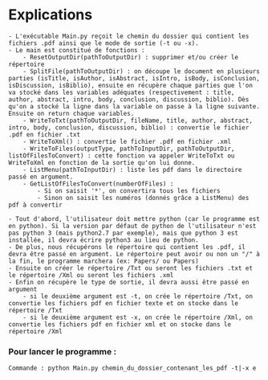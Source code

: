 # Explications
	- L'exécutable Main.py reçoit le chemin du dossier qui contient les fichiers .pdf ainsi que le mode de sortie (-t ou -x).  
	- Le main est constitué de fonctions : 
		- ResetOutputDir(pathToOutputDir) : supprimer et/ou créer le répertoire
		- SplitFile(pathToOutputDir) : on découpe le document en plusieurs parties (isTitle, isAuthor, isAbstract, isIntro, isBody, isConclusion, isDiscussion, isBiblio), ensuite en récupère chaque parties que l'on va stocké dans les variables adéquates (respectivement : title, author, abstract, intro, body, conclusion, discussion, biblio). Dès qu'on a stocké la ligne dans la variable on passe à la ligne suivante. Ensuite on return chaque variables.
		- WriteToTxt(pathToOutputDir, fileName, title, author, abstract, intro, body, conclusion, discussion, biblio) : convertie le fichier .pdf en fichier .txt
		- WriteToXml() : convertie le fichier .pdf en fichier .xml
		- WriteToFiles(outputType, pathToInputDir, pathToOutputDir, listOfFilesToConvert) : cette fonction va appeler WriteToTxt ou WriteToXml en fonction de la sortie qu'on lui donne.
		- ListMenu(pathToInputDir) : liste les pdf dans le directoire passé en argument.
		- GetListOfFilesToConvert(numberOfFiles) : 
			- Si on saisit '*', on convertira tous les fichiers
			- Sinon on saisit les numéros (donnés grâce a ListMenu) des pdf à convertir
	
	- Tout d'abord, l'utilisateur doit mettre python (car le programme est en python). Si la version par défaut de python de l'utilisateur n'est pas python 3 (mais python2.7 par exemple), mais que python 3 est installée, il devra écrire python3 au lieu de python.
	- De plus, nous récupérons le répertoire qui contient les .pdf, il devra être passé en argument. Le répertoire peut avoir ou non un "/" à la fin, le programme marchera (ex: Papers/ ou Papers)
	- Ensuite on créer le répertoire /Txt ou seront les fichiers .txt et le répertoire /Xml ou seront les fichiers .xml
	- Enfin on récupère le type de sortie, il devra aussi être passé en argument
		- si le deuxième argument est -t, on crée le répertoire /Txt, on convertie les fichiers pdf en fichier texte et on stocke dans le répertoire /Txt
		- si le deuxième argument est -x, on crée le répertoire /Xml, on convertie les fichiers pdf en fichier xml et on stocke dans le répertoire /Xml
	

### Pour lancer le programme : 
	Commande : python Main.py chemin_du_dossier_contenant_les_pdf -t|-x e
